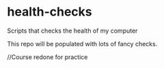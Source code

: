 # health-checks
Scripts that checks the health of my computer

This repo will be populated with lots of fancy checks.


//Course redone for practice
